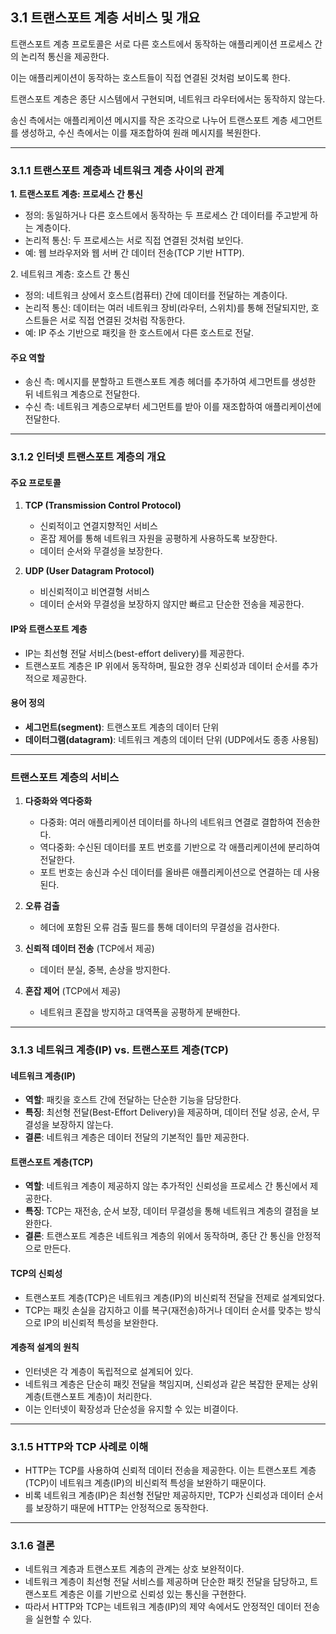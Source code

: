 ## 3.1 트랜스포트 계층 서비스 및 개요

트랜스포트 계층 프로토콜은 서로 다른 호스트에서 동작하는 애플리케이션 프로세스 간의 논리적 통신을 제공한다.&#x20;

이는 애플리케이션이 동작하는 호스트들이 직접 연결된 것처럼 보이도록 한다.

트랜스포트 계층은 종단 시스템에서 구현되며, 네트워크 라우터에서는 동작하지 않는다.&#x20;

송신 측에서는 애플리케이션 메시지를 작은 조각으로 나누어 트랜스포트 계층 세그먼트를 생성하고, 수신 측에서는 이를 재조합하여 원래 메시지를 복원한다.

---

### 3.1.1 트랜스포트 계층과 네트워크 계층 사이의 관계

**1. 트랜스포트 계층: 프로세스 간 통신**

- 정의: 동일하거나 다른 호스트에서 동작하는 두 프로세스 간 데이터를 주고받게 하는 계층이다.
- 논리적 통신: 두 프로세스는 서로 직접 연결된 것처럼 보인다.
- 예: 웹 브라우저와 웹 서버 간 데이터 전송(TCP 기반 HTTP).

2\. 네트워크 계층: 호스트 간 통신

- 정의: 네트워크 상에서 호스트(컴퓨터) 간에 데이터를 전달하는 계층이다.
- 논리적 통신: 데이터는 여러 네트워크 장비(라우터, 스위치)를 통해 전달되지만, 호스트들은 서로 직접 연결된 것처럼 작동한다.
- 예: IP 주소 기반으로 패킷을 한 호스트에서 다른 호스트로 전달.

#### 주요 역할

- 송신 측: 메시지를 분할하고 트랜스포트 계층 헤더를 추가하여 세그먼트를 생성한 뒤 네트워크 계층으로 전달한다.
- 수신 측: 네트워크 계층으로부터 세그먼트를 받아 이를 재조합하여 애플리케이션에 전달한다.

---

### 3.1.2 인터넷 트랜스포트 계층의 개요

#### 주요 프로토콜

1. **TCP (Transmission Control Protocol)**

   - 신뢰적이고 연결지향적인 서비스
   - 혼잡 제어를 통해 네트워크 자원을 공평하게 사용하도록 보장한다.
   - 데이터 순서와 무결성을 보장한다.

2. **UDP (User Datagram Protocol)**

   - 비신뢰적이고 비연결형 서비스
   - 데이터 순서와 무결성을 보장하지 않지만 빠르고 단순한 전송을 제공한다.

#### IP와 트랜스포트 계층

- IP는 최선형 전달 서비스(best-effort delivery)를 제공한다.
- 트랜스포트 계층은 IP 위에서 동작하며, 필요한 경우 신뢰성과 데이터 순서를 추가적으로 제공한다.

#### 용어 정의

- **세그먼트(segment)**: 트랜스포트 계층의 데이터 단위
- **데이터그램(datagram)**: 네트워크 계층의 데이터 단위 (UDP에서도 종종 사용됨)

---

### 트랜스포트 계층의 서비스

1. **다중화와 역다중화**

   - 다중화: 여러 애플리케이션 데이터를 하나의 네트워크 연결로 결합하여 전송한다.
   - 역다중화: 수신된 데이터를 포트 번호를 기반으로 각 애플리케이션에 분리하여 전달한다.
   - 포트 번호는 송신과 수신 데이터를 올바른 애플리케이션으로 연결하는 데 사용된다.

2. **오류 검출**

   - 헤더에 포함된 오류 검출 필드를 통해 데이터의 무결성을 검사한다.

3. **신뢰적 데이터 전송** (TCP에서 제공)

   - 데이터 분실, 중복, 손상을 방지한다.

4. **혼잡 제어** (TCP에서 제공)

   - 네트워크 혼잡을 방지하고 대역폭을 공평하게 분배한다.

---

### 3.1.3 네트워크 계층(IP) vs. 트랜스포트 계층(TCP)

#### 네트워크 계층(IP)

- **역할**: 패킷을 호스트 간에 전달하는 단순한 기능을 담당한다.
- **특징**: 최선형 전달(Best-Effort Delivery)을 제공하며, 데이터 전달 성공, 순서, 무결성을 보장하지 않는다.
- **결론**: 네트워크 계층은 데이터 전달의 기본적인 틀만 제공한다.

#### 트랜스포트 계층(TCP)

- **역할**: 네트워크 계층이 제공하지 않는 추가적인 신뢰성을 프로세스 간 통신에서 제공한다.
- **특징**: TCP는 재전송, 순서 보장, 데이터 무결성을 통해 네트워크 계층의 결점을 보완한다.
- **결론**: 트랜스포트 계층은 네트워크 계층의 위에서 동작하며, 종단 간 통신을 안정적으로 만든다.

#### TCP의 신뢰성

- 트랜스포트 계층(TCP)은 네트워크 계층(IP)의 비신뢰적 전달을 전제로 설계되었다.
- TCP는 패킷 손실을 감지하고 이를 복구(재전송)하거나 데이터 순서를 맞추는 방식으로 IP의 비신뢰적 특성을 보완한다.

#### 계층적 설계의 원칙

- 인터넷은 각 계층이 독립적으로 설계되어 있다.
- 네트워크 계층은 단순히 패킷 전달을 책임지며, 신뢰성과 같은 복잡한 문제는 상위 계층(트랜스포트 계층)이 처리한다.
- 이는 인터넷이 확장성과 단순성을 유지할 수 있는 비결이다.

---

### 3.1.5 HTTP와 TCP 사례로 이해

- HTTP는 TCP를 사용하여 신뢰적 데이터 전송을 제공한다. 이는 트랜스포트 계층(TCP)이 네트워크 계층(IP)의 비신뢰적 특성을 보완하기 때문이다.
- 비록 네트워크 계층(IP)은 최선형 전달만 제공하지만, TCP가 신뢰성과 데이터 순서를 보장하기 때문에 HTTP는 안정적으로 동작한다.

---

### 3.1.6 결론

- 네트워크 계층과 트랜스포트 계층의 관계는 상호 보완적이다.
- 네트워크 계층이 최선형 전달 서비스를 제공하며 단순한 패킷 전달을 담당하고, 트랜스포트 계층은 이를 기반으로 신뢰성 있는 통신을 구현한다.
- 따라서 HTTP와 TCP는 네트워크 계층(IP)의 제약 속에서도 안정적인 데이터 전송을 실현할 수 있다.

